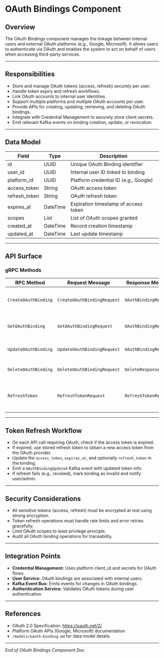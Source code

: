 # OAuth Bindings Component

## Overview

The OAuth Bindings component manages the linkage between internal users and external OAuth platforms (e.g., Google, Microsoft). It allows users to authenticate via OAuth and enables the system to act on behalf of users when accessing third-party services.

---

## Responsibilities

- Store and manage OAuth tokens (access, refresh) securely per user.
- Handle token expiry and refresh workflows.
- Link OAuth accounts to internal user identities.
- Support multiple platforms and multiple OAuth accounts per user.
- Provide APIs for creating, updating, retrieving, and deleting OAuth bindings.
- Integrate with Credential Management to securely store client secrets.
- Emit relevant Kafka events on binding creation, update, or revocation.

---

## Data Model

| Field          | Type      | Description                           |
|----------------|-----------|-------------------------------------|
| id             | UUID      | Unique OAuth Binding identifier      |
| user_id        | UUID      | Internal user ID linked to binding   |
| platform_id    | UUID      | Platform credential ID (e.g., Google)|
| access_token   | String    | OAuth access token                   |
| refresh_token  | String    | OAuth refresh token                  |
| expires_at     | DateTime  | Expiration timestamp of access token |
| scopes         | List      | List of OAuth scopes granted         |
| created_at     | DateTime  | Record creation timestamp            |
| updated_at     | DateTime  | Last update timestamp                |

---

## API Surface

### gRPC Methods

| RPC Method       | Request Message          | Response Message        | Description                         |
|------------------|-------------------------|------------------------|-----------------------------------|
| `CreateOAuthBinding` | `CreateOAuthBindingRequest` | `OAuthBindingResponse` | Create a new OAuth binding for a user |
| `GetOAuthBinding` | `GetOAuthBindingRequest` | `OAuthBindingResponse` | Retrieve OAuth binding by ID       |
| `UpdateOAuthBinding` | `UpdateOAuthBindingRequest` | `OAuthBindingResponse` | Update tokens or scopes            |
| `DeleteOAuthBinding` | `DeleteOAuthBindingRequest` | `DeleteResponse`       | Remove an OAuth binding            |
| `RefreshToken`    | `RefreshTokenRequest`     | `RefreshTokenResponse` | Refresh access token using refresh token |

---

## Token Refresh Workflow

- On each API call requiring OAuth, check if the access token is expired.
- If expired, use stored refresh token to obtain a new access token from the OAuth provider.
- Update the `access_token`, `expires_at`, and optionally `refresh_token` in the binding.
- Emit a `OAuthBindingUpdated` Kafka event with updated token info.
- If refresh fails (e.g., revoked), mark binding as invalid and notify user/admin.

---

## Security Considerations

- All sensitive tokens (access, refresh) must be encrypted at rest using strong encryption.
- Token refresh operations must handle rate limits and error retries gracefully.
- Limit OAuth scopes to least privilege principle.
- Audit all OAuth binding operations for traceability.

---

## Integration Points

- **Credential Management:** Uses platform client_id and secrets for OAuth flows.
- **User Service:** OAuth bindings are associated with internal users.
- **Kafka Event Bus:** Emits events for changes in OAuth bindings.
- **Authentication Service:** Validates OAuth tokens during user authentication.

---

## References

- OAuth 2.0 Specification: https://oauth.net/2/
- Platform OAuth APIs (Google, Microsoft) documentation
- `/models/oauth-binding.md` for data model details

---

*End of OAuth Bindings Component Doc*


